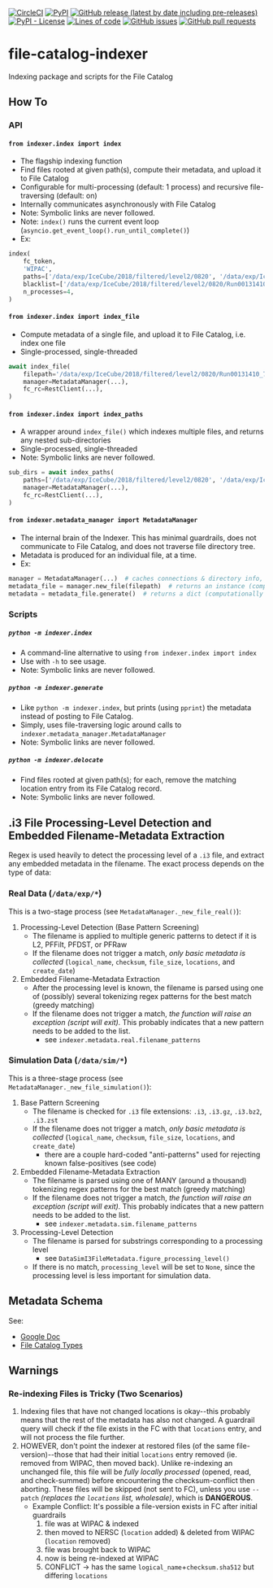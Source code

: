<!--- Top of README Badges (automated) --->
[![CircleCI](https://img.shields.io/circleci/build/github/WIPACrepo/file-catalog-indexer)](https://app.circleci.com/pipelines/github/WIPACrepo/file-catalog-indexer?branch=master&filter=all) [![PyPI](https://img.shields.io/pypi/v/wipac-file-catalog-indexer)](https://pypi.org/project/wipac-file-catalog-indexer/) [![GitHub release (latest by date including pre-releases)](https://img.shields.io/github/v/release/WIPACrepo/file-catalog-indexer?include_prereleases)](https://github.com/WIPACrepo/file-catalog-indexer/) [![PyPI - License](https://img.shields.io/pypi/l/wipac-file-catalog-indexer)](https://github.com/WIPACrepo/file-catalog-indexer/blob/master/LICENSE) [![Lines of code](https://img.shields.io/tokei/lines/github/WIPACrepo/file-catalog-indexer)](https://github.com/WIPACrepo/file-catalog-indexer/) [![GitHub issues](https://img.shields.io/github/issues/WIPACrepo/file-catalog-indexer)](https://github.com/WIPACrepo/file-catalog-indexer/issues?q=is%3Aissue+sort%3Aupdated-desc+is%3Aopen) [![GitHub pull requests](https://img.shields.io/github/issues-pr/WIPACrepo/file-catalog-indexer)](https://github.com/WIPACrepo/file-catalog-indexer/pulls?q=is%3Apr+sort%3Aupdated-desc+is%3Aopen) 
<!--- End of README Badges (automated) --->
# file-catalog-indexer
Indexing package and scripts for the File Catalog

## How To

### API
#### `from indexer.index import index`
- The flagship indexing function
- Find files rooted at given path(s), compute their metadata, and upload it to File Catalog
- Configurable for multi-processing (default: 1 process) and recursive file-traversing (default: on)
- Internally communicates asynchronously with File Catalog
- Note: Symbolic links are never followed.
- Note: `index()` runs the current event loop (`asyncio.get_event_loop().run_until_complete()`)
- Ex:
```python
index(
    fc_token,
    'WIPAC',
    paths=['/data/exp/IceCube/2018/filtered/level2/0820', '/data/exp/IceCube/2018/filtered/level2/0825'],
    blacklist=['/data/exp/IceCube/2018/filtered/level2/0820/Run00131410_74'],
    n_processes=4,
)
 ```

#### `from indexer.index import index_file`
- Compute metadata of a single file, and upload it to File Catalog, i.e. index one file
- Single-processed, single-threaded
```python
await index_file(
    filepath='/data/exp/IceCube/2018/filtered/level2/0820/Run00131410_74/Level2_IC86.2018_data_Run00131410_Subrun00000000_00000172.i3.zst',
    manager=MetadataManager(...),
    fc_rc=RestClient(...),
)
```

#### `from indexer.index import index_paths`
- A wrapper around `index_file()` which indexes multiple files, and returns any nested sub-directories
- Single-processed, single-threaded
- Note: Symbolic links are never followed.
```python
sub_dirs = await index_paths(
    paths=['/data/exp/IceCube/2018/filtered/level2/0820', '/data/exp/IceCube/2018/filtered/level2/0825'],
    manager=MetadataManager(...),
    fc_rc=RestClient(...),
)
```

#### `from indexer.metadata_manager import MetadataManager`
- The internal brain of the Indexer. This has minimal guardrails, does not communicate to File Catalog, and does not traverse file directory tree.
- Metadata is produced for an individual file, at a time.
- Ex:
```python
manager = MetadataManager(...)  # caches connections & directory info, manages metadata collection
metadata_file = manager.new_file(filepath)  # returns an instance (computationally light)
metadata = metadata_file.generate()  # returns a dict (computationally intense)
 ```

### Scripts
##### `python -m indexer.index`
- A command-line alternative to using `from indexer.index import index`
- Use with `-h` to see usage.
- Note: Symbolic links are never followed.

##### `python -m indexer.generate`
- Like `python -m indexer.index`, but prints (using `pprint`) the metadata instead of posting to File Catalog.
- Simply, uses file-traversing logic around calls to `indexer.metadata_manager.MetadataManager`
- Note: Symbolic links are never followed.

##### `python -m indexer.delocate`
- Find files rooted at given path(s); for each, remove the matching location entry from its File Catalog record.
- Note: Symbolic links are never followed.

## .i3 File Processing-Level Detection and Embedded Filename-Metadata Extraction
Regex is used heavily to detect the processing level of a `.i3` file, and extract any embedded metadata in the filename. The exact process depends on the type of data:

### Real Data (`/data/exp/*`)
This is a two-stage process (see `MetadataManager._new_file_real()`):
1. Processing-Level Detection (Base Pattern Screening)
	- The filename is applied to multiple generic patterns to detect if it is L2, PFFilt, PFDST, or PFRaw
	- If the filename does not trigger a match, *only basic metadata is collected* (`logical_name`, `checksum`, `file_size`, `locations`, and `create_date`)
2. Embedded Filename-Metadata Extraction
	- After the processing level is known, the filename is parsed using one of (possibly) several tokenizing regex patterns for the best match (greedy matching)
	- If the filename does not trigger a match, *the function will raise an exception (script will exit).* This probably indicates that a new pattern needs to be added to the list.
		+ see `indexer.metadata.real.filename_patterns`

### Simulation Data (`/data/sim/*`)
This is a three-stage process (see `MetadataManager._new_file_simulation()`):
1. Base Pattern Screening
	- The filename is checked for `.i3` file extensions: `.i3`, `.i3.gz`, `.i3.bz2`, `.i3.zst`
	- If the filename does not trigger a match, *only basic metadata is collected* (`logical_name`, `checksum`, `file_size`, `locations`, and `create_date`)
		+ there are a couple hard-coded "anti-patterns" used for rejecting known false-positives (see code)
2. Embedded Filename-Metadata Extraction
	- The filename is parsed using one of MANY (around a thousand) tokenizing regex patterns for the best match (greedy matching)
	- If the filename does not trigger a match, *the function will raise an exception (script will exit).* This probably indicates that a new pattern needs to be added to the list.
		+ see `indexer.metadata.sim.filename_patterns`
3. Processing-Level Detection
	- The filename is parsed for substrings corresponding to a processing level
		+ see `DataSimI3FileMetadata.figure_processing_level()`
	- If there is no match, `processing_level` will be set to `None`, since the processing level is less important for simulation data.


## Metadata Schema
See:
- [Google Doc](https://docs.google.com/document/d/14SanUWiYEbgarElt0YXSn_2We-rwT-ePO5Fg7rrM9lw/edit?usp=sharing)
- [File Catalog Types](https://github.com/WIPACrepo/file_catalog/blob/master/file_catalog/schema/types.py)


## Warnings

### Re-indexing Files is Tricky (Two Scenarios)
1. Indexing files that have not changed locations is okay--this probably means that the rest of the metadata has also not changed. A guardrail query will check if the file exists in the FC with that `locations` entry, and will not process the file further.
2. HOWEVER, don't point the indexer at restored files (of the same file-version)--those that had their initial `locations` entry removed (ie. removed from WIPAC, then moved back). Unlike re-indexing an unchanged file, this file will be *fully locally processed* (opened, read, and check-summed) before encountering the checksum-conflict then aborting. These files will be skipped (not sent to FC), unless you use `--patch` *(replaces the `locations` list, wholesale)*, which is **DANGEROUS**.
	- Example Conflict: It's possible a file-version exists in FC after initial guardrails
		1. file was at WIPAC & indexed
		2. then moved to NERSC (`location` added) & deleted from WIPAC (`location` removed)
		3. file was brought back to WIPAC
		4. now is being re-indexed at WIPAC
		5. CONFLICT -> has the same `logical_name`+`checksum.sha512` but differing `locations`